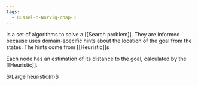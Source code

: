 ```yaml
---
tags:
  - Russel-n-Norvig-chap-3
---
```

Is a set of algorithms to solve a [[Search problem]]. They are informed because uses domain-specific hints about the location of the goal from the states. The hints come from [[Heuristic]]s

Each node has an estimation of its distance to the goal, calculated by the [[Heuristic]].

$\Large heuristic(n)$
